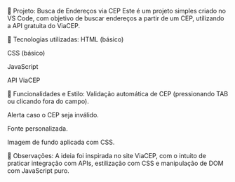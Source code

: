 🧠 Projeto: Busca de Endereços via CEP
Este é um projeto simples criado no VS Code, com objetivo de buscar endereços a partir de um CEP, utilizando a API gratuita do ViaCEP.

🚀 Tecnologias utilizadas:
HTML (básico)

CSS (básico)

JavaScript

API ViaCEP

🎨 Funcionalidades e Estilo:
Validação automática de CEP (pressionando TAB ou clicando fora do campo).

Alerta caso o CEP seja inválido.

Fonte personalizada.

Imagem de fundo aplicada com CSS.

📝 Observações:
A ideia foi inspirada no site ViaCEP, com o intuito de praticar integração com APIs, estilização com CSS e manipulação de DOM com JavaScript puro.
